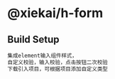 # @xiekai/h-form

## Build Setup

``` bash
集成element输入组件样式，
自定义校验，输入校验，点击按钮二次校验
下载引入项目，可根据项目添加自定义类型
```

